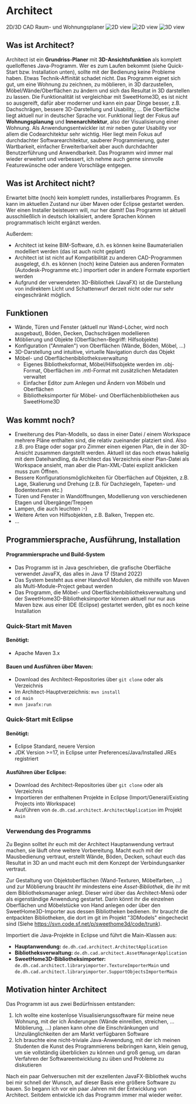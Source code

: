 # Architect
2D/3D CAD Raum- und Wohnungsplaner
![2D view](Documentation/Screenshots/Construction-Create-Wall-2D.png)
![2D view](Documentation/Screenshots/Furniture-Living-Room-2D.png)
![3D view](Documentation/Screenshots/Selection-Living-Room-3D.png)

## Was ist Architect?
Architect ist ein **Grundriss-Planer** mit **3D-Ansichtsfunktion** als komplett quelloffenes Java-Programm. Wer es zum Laufen bekommt (siehe Quick-Start bzw. Installation unten), sollte mit der Bedienung keine Probleme haben. Etwas Technik-Affinität schadet nicht. Das Programm eignet sich gut, um eine Wohnung zu zeichnen, zu möblieren, in 3D darzustellen, Möbel/Wände/Oberflächen zu ändern und sich das Resultat in 3D darstellen zu lassen. Die Funktionalität ist vergleichbar mit SweetHome3D, es ist nicht so ausgereift, dafür aber moderner und kann ein paar Dinge besser, z.B. Dachschrägen, bessere 3D-Darstellung und Usability, ...
Die Oberfläche liegt aktuell nur in deutscher Sprache vor.
Funktional liegt der Fokus auf **Wohnungsplanung** und **Innenarchitektur**, also der Visualisierung einer Wohnung.
Als Anwendungsentwickler ist mir neben guter Usability vor allem die Codearchitektur sehr wichtig. Hier liegt mein Fokus auf durchdachter Softwarearchitektur, sauberer Programmierung, guter Wartbarkeit, einfacher Erweiterbarkeit aber auch durchdachter Benutzerführung und Anwendbarkeit.
Das Programm wird immer mal wieder erweitert und verbessert, ich nehme auch gerne sinnvolle Featurewünsche oder andere Vorschläge entgegen.

## Was ist Architect nicht?
Erwartet bitte (noch) kein komplett rundes, installierbares Programm. Es kann im aktuellen Zustand nur über Maven oder Eclipse gestartet werden. Wer einen Installer beisteuern will, nur her damit!
Das Programm ist aktuell ausschließlich in deutsch lokalisiert, andere Sprachen können programmatisch leicht ergänzt werden.

Außerdem:
- Architect ist keine BIM-Software, d.h. es können keine Baumaterialien modelliert werden (das ist auch nicht geplant)
- Architect ist ist nicht auf Kompatibilität zu anderen CAD-Programmen ausgelegt, d.h. es können (noch) keine Dateien aus anderen Formaten (Autodesk-Programme etc.) importiert oder in andere Formate exportiert werden
- Aufgrund der verwendeten 3D-Bibliothek (JavaFX) ist die Darstellung von indirektem Licht und Schattenwurf derzeit nicht oder nur sehr eingeschränkt möglich.

## Funktionen
- Wände, Türen und Fenster (aktuell nur Wand-Löcher, wird noch ausgebaut), Böden, Decken, Dachschrägen modellieren
- Möblierung und Objekte (Oberflächen-Begriff: Hilfsobjekte)
- Konfiguration ("Anmalen") von Oberflächen (Wände, Böden, Möbel, ...)
- 3D-Darstellung und intuitive, virtuelle Navigation durch das Objekt
- Möbel- und Oberflächenbibliotheksverwaltung
	- Eigenes Bibliotheksformat, Möbel/Hilfsobjekte werden im .obj-Format, Oberflächen im .mtl-Format mit zusätzlichen Metadaten verwaltet
	- Einfacher Editor zum Anlegen und Ändern von Möbeln und Oberflächen
	- Bibliotheksimporter für Möbel- und Oberflächenbibliotheken aus SweetHome3D

## Was kommt noch?
- Erweiterung des Plan-Modells, so dass in einer Datei / einem Workspace mehrere Pläne enthalten sind, die relativ zueinander platziert sind. Also z.B. pro Etage oder sogar pro Zimmer einen eigenen Plan, die in der 3D-Ansicht zusammen dargstellt werden.
Aktuell ist das noch etwas hakelig mit dem Dateihandling, da Architect das Verzeichnis einer Plan-Datei als Workspace ansieht, man aber die Plan-XML-Datei explizit anklicken muss zum Öffnen.
- Bessere Konfigurationsmöglichkeiten für Oberflächen auf Objekten, z.B. Lage, Skalierung und Drehung (z.B. für Dachziegeln, Tapeten- und Bodentexturen etc.)
- Türen und Fenster in Wandöffnungen, Modellierung von verschiedenen Etagen und Übergänge/Treppen
- Lampen, die auch leuchten :-)
- Weitere Arten von Hilfsobjekten, z.B. Balken, Treppen etc.
- ...

## Programmiersprache, Ausführung, Installation
#### Programmiersprache und Build-System
- Das Programm ist in Java geschrieben, die grafische Oberfläche verwendet JavaFX, das alles in Java 17 (Stand 2022)
- Das System besteht aus einer Handvoll Modulen, die mithilfe von Maven als Multi-Module-Project gebaut werden
- Das Programm, die Möbel- und Oberflächenbibliotheksverwaltung und der SweetHome3D-Bibliotheksimporter können aktuell nur nur aus Maven bzw. aus einer IDE (Eclipse) gestartet werden, gibt es noch keine Installation

### Quick-Start mit Maven
#### Benötigt:
- Apache Maven 3.x

#### Bauen und Ausführen über Maven:
- Download des Architect-Repositories über `git clone` oder als Verzeichnis
- Im Architect-Hauptverzeichnis: `mvn install`
- `cd main`
- `mvn javafx:run`

### Quick-Start mit Eclipse
#### Benötigt:
- Eclipse Standard, neuere Version
- JDK Version >=17, in Eclipse unter Preferences/Java/Installed JREs registriert

#### Ausführen über Eclipse:
- Download des Architect-Repositories über `git clone` oder als Verzeichnis
- Importieren der enthaltenen Projekte in Eclipse (Import/General/Existing Projects into Workspace)
- Ausführen von `de.dh.cad.architect.ArchitectApplication` im Projekt `main`

### Verwendung des Programms
Zu Beginn solltet ihr euch mit der Architect Hauptanwendung vertraut machen, sie läuft ohne weitere Vorbereitung. Macht euch mit der Mausbedienung vertraut, erstellt Wände, Böden, Decken, schaut euch das Resultat in 3D an und macht euch mit dem Konzept der Verbindungsanker vertraut.

Zur Gestaltung von Objektoberflächen (Wand-Texturen, Möbelfarben, ...) und zur Möblierung braucht ihr mindestens eine *Asset-Bibliothek*, die ihr mit dem Bibliotheksmanager anlegt. Dieser wird über das Architect-Menü oder als eigenständige Anwendung gestartet. Darin könnt ihr die einzelnen Oberflächen und Möbelstücke von Hand anlegen oder über den SweetHome3D-Importer aus dessen Bibliotheken bedienen. Ihr braucht die entpackten Bibliotheken, die dort im git im Projekt "3DModels" eingecheckt sind (Siehe https://svn.code.sf.net/p/sweethome3d/code/trunk).

Importiert die Java-Projekte in Eclipse und führt die Main-Klassen aus:
- **Hauptanwendung:** `de.dh.cad.architect.ArchitectApplication`
- **Bibliotheksverwaltung:** `de.dh.cad.architect.AssetManagerApplication`
- **SweetHome3D-Bibliotheksimporter:** `de.dh.cad.architect.libraryimporter.TextureImporterMain` und `de.dh.cad.architect.libraryimporter.SupportObjectsImporterMain`

## Motivation hinter Architect
Das Programm ist aus zwei Bedürfnissen entstanden:
1. Ich wollte eine kostenlose Visualisierungssoftware für meine neue Wohnung, mit der ich Änderungen (Wände einreißen, streichen, ... Möblierung, ...) planen kann ohne die Einschränkungen und Unzulänglichkeiten der am Markt verfügbaren Software
2. Ich brauchte eine nicht-triviale Java-Anwendung, mit der ich meinen Studenten die Kunst des Programmierens beibringen kann, klein genug, um sie vollständig überblicken zu können und groß genug, um daran Verfahren der Softwareentwicklung zu üben und Probleme zu diskutieren

Nach ein paar Gehversuchen mit der exzellenten JavaFX-Bibliothek wuchs bei mir schnell der Wunsch, auf dieser Basis eine größere Software zu bauen. So begann ich vor ein paar Jahren mit der Entwicklung von Architect. Seitdem entwickle ich das Programm immer mal wieder weiter.
